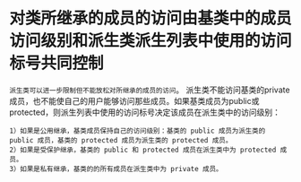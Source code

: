 # 对类所继承的成员的访问由基类中的成员访问级别和派生类派生列表中使用的访问标号共同控制

`派生类可以进一步限制但不能放松对所继承的成员的访问`。
派生类不能访问基类的private成员，也不能使自己的用户能够访问那些成员。如果基类成员为public或 protected，则派生列表中使用的访问标号决定该成员在派生类中的访问级别：

	1）如果是公用继承，基类成员保持自己的访问级别：基类的 public 成员为派生类的 public 成员，基类的 protected 成员为派生类的 protected 成员。
	2）如果是受保护继承，基类的 public 和 protected 成员在派生类中为 protected 成员。
	3）如果是私有继承，基类的的所有成员在派生类中为 private 成员。